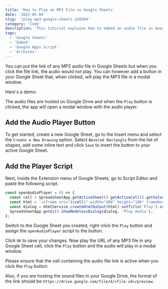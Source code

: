 ```yaml
---
title: 'How to Play an MP3 File in Google Sheets'
date: '2022-05-04'
slug: '/play-mp3-google-sheets-220504'
category: 'Code'
description: 'This tutorial explains how to embed an audio file in Google Sheets and play the MP3 audio when you click the Play button.'
tags:
  - 'Google Sheets'
  - 'Embed'
  - 'Google Apps Script'
  - 'Archives'
---
```


You can put the link of any MP3 audio file in Google Sheets but when you click the file link, the audio would not play. You can however add a button in your Google Sheet that, when clicked, will play the MP3 file in a modal window.

Here's a demo:

The audio files are hosted on Google Drive and when the `Play` button is clicked, the app will open a modal window with the audio player.

## Add the Audio Player Button

To get started, create a new Google Sheet, go to the Insert menu and select the `Create a New Drawing` option. Select `Beveled Rectangle` from the list of shapes, add some inline text and click `Save` to insert the button to your active Google Sheet.

## Add the Player Script

Next, inside the Extension menu of Google Sheets, go to Script Editor and paste the following script.

```js
const openAudioPlayer = () => {
  const cell = SpreadsheetApp.getActiveSheet().getActiveCell().getValue();
  const html = `<iframe src="${cell}" width="480" height="180" frameborder="0" scrolling="no"></iframe>`;
  const dialog = HtmlService.createHtmlOutput(html).setTitle('Play').setWidth(500).setHeight(200);
  SpreadsheetApp.getUi().showModelessDialog(dialog, 'Play Audio');
};
```

Switch to the Google Sheet you created, right-click the `Play` button and assign the `openAudioPlayer` script to the button.

Click `OK` to save your changes. Now play the URL of any MP3 file in any Google Sheet cell, click the `Play` button and the audio will play in a modal window.

Please ensure that the cell containing the audio file link is active when you click the `Play` button.

Also, if you are hosting the sound files in your Google Drive, the format of the link should be `https://drive.google.com/file/d/<file-id>/preview`.
